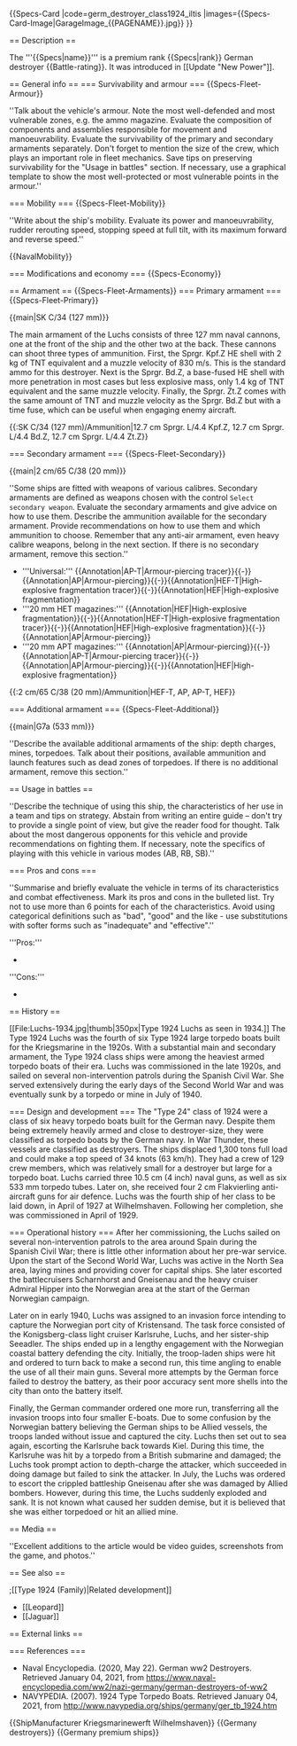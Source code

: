 {{Specs-Card
|code=germ_destroyer_class1924_iltis
|images={{Specs-Card-Image|GarageImage_{{PAGENAME}}.jpg}}
}}

== Description ==
<!-- ''In the first part of the description, cover the history of the ship's creation and military application. In the second part, tell the reader about using this ship in the game. Add a screenshot: if a beginner player has a hard time remembering vehicles by name, a picture will help them identify the ship in question.'' -->
The '''{{Specs|name}}''' is a premium rank {{Specs|rank}} German destroyer {{Battle-rating}}. It was introduced in [[Update "New Power"]].

== General info ==
=== Survivability and armour ===
{{Specs-Fleet-Armour}}
<!-- ''Talk about the vehicle's armour. Note the most well-defended and most vulnerable zones, e.g. the ammo magazine. Evaluate the composition of components and assemblies responsible for movement and manoeuvrability. Evaluate the survivability of the primary and secondary armaments separately. Don't forget to mention the size of the crew, which plays an important role in fleet mechanics. Save tips on preserving survivability for the "Usage in battles" section. If necessary, use a graphical template to show the most well-protected or most vulnerable points in the armour.'' -->
''Talk about the vehicle's armour. Note the most well-defended and most vulnerable zones, e.g. the ammo magazine. Evaluate the composition of components and assemblies responsible for movement and manoeuvrability. Evaluate the survivability of the primary and secondary armaments separately. Don't forget to mention the size of the crew, which plays an important role in fleet mechanics. Save tips on preserving survivability for the "Usage in battles" section. If necessary, use a graphical template to show the most well-protected or most vulnerable points in the armour.''

=== Mobility ===
{{Specs-Fleet-Mobility}}
<!-- ''Write about the ship's mobility. Evaluate its power and manoeuvrability, rudder rerouting speed, stopping speed at full tilt, with its maximum forward and reverse speed.'' -->
''Write about the ship's mobility. Evaluate its power and manoeuvrability, rudder rerouting speed, stopping speed at full tilt, with its maximum forward and reverse speed.''

{{NavalMobility}}

=== Modifications and economy ===
{{Specs-Economy}}

== Armament ==
{{Specs-Fleet-Armaments}}
=== Primary armament ===
{{Specs-Fleet-Primary}}
<!-- ''Provide information about the characteristics of the primary armament. Evaluate their efficacy in battle based on their reload speed, ballistics and the capacity of their shells. Add a link to the main article about the weapon: <code><nowiki>{{main|Weapon name (calibre)}}</nowiki></code>. Broadly describe the ammunition available for the primary armament, and provide recommendations on how to use it and which ammunition to choose.'' -->
{{main|SK C/34 (127 mm)}}

The main armament of the Luchs consists of three 127 mm naval cannons, one at the front of the ship and the other two at the back. These cannons can shoot three types of ammunition. First, the Sprgr. Kpf.Z HE shell with 2 kg of TNT equivalent and a muzzle velocity of 830 m/s. This is the standard ammo for this destroyer. Next is the Sprgr. Bd.Z, a base-fused HE shell with more penetration in most cases but less explosive mass, only 1.4 kg of TNT equivalent and the same muzzle velocity. Finally, the Sprgr. Zt.Z comes with the same amount of TNT and muzzle velocity as the Sprgr. Bd.Z but with a time fuse, which can be useful when engaging enemy aircraft.

{{:SK C/34 (127 mm)/Ammunition|12.7 cm Sprgr. L/4.4 Kpf.Z, 12.7 cm Sprgr. L/4.4 Bd.Z, 12.7 cm Sprgr. L/4.4 Zt.Z}}

=== Secondary armament ===
{{Specs-Fleet-Secondary}}
<!-- ''Some ships are fitted with weapons of various calibres. Secondary armaments are defined as weapons chosen with the control <code>Select secondary weapon</code>. Evaluate the secondary armaments and give advice on how to use them. Describe the ammunition available for the secondary armament. Provide recommendations on how to use them and which ammunition to choose. Remember that any anti-air armament, even heavy calibre weapons, belong in the next section. If there is no secondary armament, remove this section.'' -->
{{main|2 cm/65 C/38 (20 mm)}}

''Some ships are fitted with weapons of various calibres. Secondary armaments are defined as weapons chosen with the control <code>Select secondary weapon</code>. Evaluate the secondary armaments and give advice on how to use them. Describe the ammunition available for the secondary armament. Provide recommendations on how to use them and which ammunition to choose. Remember that any anti-air armament, even heavy calibre weapons, belong in the next section. If there is no secondary armament, remove this section.''

* '''Universal:''' {{Annotation|AP-T|Armour-piercing tracer}}{{-}}{{Annotation|AP|Armour-piercing}}{{-}}{{Annotation|HEF-T|High-explosive fragmentation tracer}}{{-}}{{Annotation|HEF|High-explosive fragmentation}}
* '''20 mm HET magazines:''' {{Annotation|HEF|High-explosive fragmentation}}{{-}}{{Annotation|HEF-T|High-explosive fragmentation tracer}}{{-}}{{Annotation|HEF|High-explosive fragmentation}}{{-}}{{Annotation|AP|Armour-piercing}}
* '''20 mm APT magazines:''' {{Annotation|AP|Armour-piercing}}{{-}}{{Annotation|AP-T|Armour-piercing tracer}}{{-}}{{Annotation|AP|Armour-piercing}}{{-}}{{Annotation|HEF|High-explosive fragmentation}}

{{:2 cm/65 C/38 (20 mm)/Ammunition|HEF-T, AP, AP-T, HEF}}

=== Additional armament ===
{{Specs-Fleet-Additional}}
<!-- ''Describe the available additional armaments of the ship: depth charges, mines, torpedoes. Talk about their positions, available ammunition and launch features such as dead zones of torpedoes. If there is no additional armament, remove this section.'' -->
{{main|G7a (533 mm)}}

''Describe the available additional armaments of the ship: depth charges, mines, torpedoes. Talk about their positions, available ammunition and launch features such as dead zones of torpedoes. If there is no additional armament, remove this section.''

== Usage in battles ==
<!-- ''Describe the technique of using this ship, the characteristics of her use in a team and tips on strategy. Abstain from writing an entire guide – don't try to provide a single point of view, but give the reader food for thought. Talk about the most dangerous opponents for this vehicle and provide recommendations on fighting them. If necessary, note the specifics of playing with this vehicle in various modes (AB, RB, SB).'' -->
''Describe the technique of using this ship, the characteristics of her use in a team and tips on strategy. Abstain from writing an entire guide – don't try to provide a single point of view, but give the reader food for thought. Talk about the most dangerous opponents for this vehicle and provide recommendations on fighting them. If necessary, note the specifics of playing with this vehicle in various modes (AB, RB, SB).''

=== Pros and cons ===
<!-- ''Summarise and briefly evaluate the vehicle in terms of its characteristics and combat effectiveness. Mark its pros and cons in the bulleted list. Try not to use more than 6 points for each of the characteristics. Avoid using categorical definitions such as "bad", "good" and the like - use substitutions with softer forms such as "inadequate" and "effective".'' -->
''Summarise and briefly evaluate the vehicle in terms of its characteristics and combat effectiveness. Mark its pros and cons in the bulleted list. Try not to use more than 6 points for each of the characteristics. Avoid using categorical definitions such as "bad", "good" and the like - use substitutions with softer forms such as "inadequate" and "effective".''

'''Pros:'''

*

'''Cons:'''

*

== History ==
<!-- ''Describe the history of the creation and combat usage of the ship in more detail than in the introduction. If the historical reference turns out to be too long, take it to a separate article, taking a link to the article about the ship and adding a block "/History" (example: <nowiki>https://wiki.warthunder.com/(Ship-name)/History</nowiki>) and add a link to it here using the <code>main</code> template. Be sure to reference text and sources by using <code><nowiki><ref></ref></nowiki></code>, as well as adding them at the end of the article with <code><nowiki><references /></nowiki></code>. This section may also include the ship's dev blog entry (if applicable) and the in-game encyclopedia description (under <code><nowiki>=== In-game description ===</nowiki></code>, also if applicable).'' -->
[[File:Luchs-1934.jpg|thumb|350px|Type 1924 Luchs as seen in 1934.]]
The Type 1924 Luchs was the fourth of six Type 1924 large torpedo boats built for the Kriegsmarine in the 1920s. With a substantial main and secondary armament, the Type 1924 class ships were among the heaviest armed torpedo boats of their era. Luchs was commissioned in the late 1920s, and sailed on several non-intervention patrols during the Spanish Civil War. She served extensively during the early days of the Second World War and was eventually sunk by a torpedo or mine in July of 1940.

=== Design and development ===
The "Type 24" class of 1924 were a class of six heavy torpedo boats built for the German navy. Despite them being extremely heavily armed and close to destroyer-size, they were classified as torpedo boats by the German navy. In War Thunder, these vessels are classified as destroyers. The ships displaced 1,300 tons full load and could make a top speed of 34 knots (63 km/h). They had a crew of 129 crew members, which was relatively small for a destroyer but large for a torpedo boat. Luchs carried three 10.5 cm (4 inch) naval guns, as well as six 533 mm torpedo tubes. Later on, she received four 2 cm Flakvierling anti-aircraft guns for air defence. Luchs was the fourth ship of her class to be laid down, in April of 1927 at Wilhelmshaven. Following her completion, she was commissioned in April of 1929.

=== Operational history ===
After her commissioning, the Luchs sailed on several non-intervention patrols to the area around Spain during the Spanish Civil War; there is little other information about her pre-war service. Upon the start of the Second World War, Luchs was active in the North Sea area, laying mines and providing cover for capital ships. She later escorted the battlecruisers Scharnhorst and Gneisenau and the heavy cruiser Admiral Hipper into the Norwegian area at the start of the German Norwegian campaign.

Later on in early 1940, Luchs was assigned to an invasion force intending to capture the Norwegian port city of Kristensand. The task force consisted of the Konigsberg-class light cruiser Karlsruhe, Luchs, and her sister-ship Seeadler. The ships ended up in a lengthy engagement with the Norwegian coastal battery defending the city. Initially, the troop-laden ships were hit and ordered to turn back to make a second run, this time angling to enable the use of all their main guns. Several more attempts by the German force failed to destroy the battery, as their poor accuracy sent more shells into the city than onto the battery itself.

Finally, the German commander ordered one more run, transferring all the invasion troops into four smaller E-boats. Due to some confusion by the Norwegian battery believing the German ships to be Allied vessels, the troops landed without issue and captured the city. Luchs then set out to sea again, escorting the Karlsruhe back towards Kiel. During this time, the Karlsruhe was hit by a torpedo from a British submarine and damaged; the Luchs took prompt action to depth-charge the attacker, which succeeded in doing damage but failed to sink the attacker. In July, the Luchs was ordered to escort the crippled battleship Gneisenau after she was damaged by Allied bombers. However, during this time, the Luchs suddenly exploded and sank. It is not known what caused her sudden demise, but it is believed that she was either torpedoed or hit an allied mine.

== Media ==
<!-- ''Excellent additions to the article would be video guides, screenshots from the game, and photos.'' -->
''Excellent additions to the article would be video guides, screenshots from the game, and photos.''

== See also ==
<!-- ''Links to articles on the War Thunder Wiki that you think will be useful for the reader, for example:''
* ''reference to the series of the ship;''
* ''links to approximate analogues of other nations and research trees.'' -->

;[[Type 1924 (Family)|Related development]]
* [[Leopard]]
* [[Jaguar]]

== External links ==
<!-- ''Paste links to sources and external resources, such as:''
* ''topic on the official game forum;''
* ''other literature.'' -->

=== References ===

* Naval Encyclopedia. (2020, May 22). German ww2 Destroyers. Retrieved January 04, 2021, from <nowiki>https://www.naval-encyclopedia.com/ww2/nazi-germany/german-destroyers-of-ww2</nowiki>
* NAVYPEDIA. (2007). 1924 Type Torpedo Boats. Retrieved January 04, 2021, from <nowiki>http://www.navypedia.org/ships/germany/ger_tb_1924.htm</nowiki>

{{ShipManufacturer Kriegsmarinewerft Wilhelmshaven}}
{{Germany destroyers}}
{{Germany premium ships}}